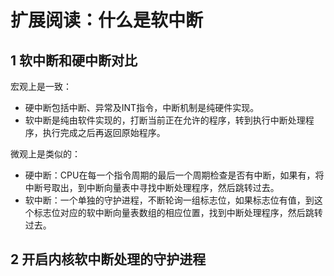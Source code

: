 # 扩展阅读：什么是软中断

## 1 软中断和硬中断对比

宏观上是一致：
- 硬中断包括中断、异常及INT指令，中断机制是纯硬件实现。
- 软中断是纯由软件实现的，打断当前正在允许的程序，转到执行中断处理程序，执行完成之后再返回原始程序。

微观上是类似的：
- 硬中断：CPU在每一个指令周期的最后一个周期检查是否有中断，如果有，将中断号取出，到中断向量表中寻找中断处理程序，然后跳转过去。
- 软中断：一个单独的守护进程，不断轮询一组标志位，如果标志位有值，到这个标志位对应的软中断向量表数组的相应位置，找到中断处理程序，然后跳转过去。

## 2 开启内核软中断处理的守护进程


